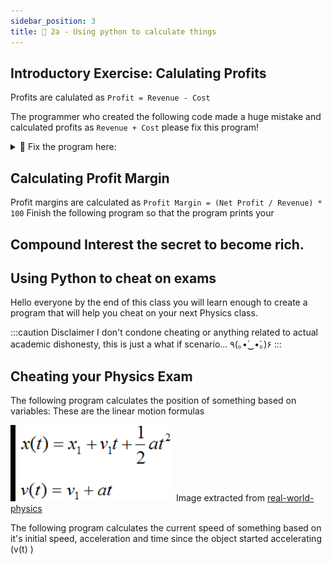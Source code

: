 ```yaml
---
sidebar_position: 3
title: 💯 2a - Using python to calculate things
---
```




## Introductory Exercise: Calulating Profits
Profits are calulated as `Profit = Revenue - Cost`

The programmer who created the following code made a huge mistake and calculated profits as `Revenue + Cost` please fix this program!
<details>
<summary>
 🔨 Fix the program here:
</summary>
<iframe src="https://trinket.io/embed/python/a4f88da201" width="100%" height="600" frameborder="0" marginwidth="0" marginheight="0" allowfullscreen></iframe>

</details>

## Calculating Profit Margin
Profit margins are calculated as `Profit Margin = (Net Profit / Revenue) * 100`
Finish the following program so that the program prints your



## Compound Interest the secret to become rich.

## Using Python to cheat on exams

Hello everyone by the end of this class you will learn enough to create a
program that will help you cheat on your next Physics class.

:::caution Disclaimer
I don't condone cheating or anything related to actual academic dishonesty, this
is just a what if scenario... 	٩(｡•́‿•̀｡)۶
:::

## Cheating your Physics Exam
The following program calculates the position of something based on variables:
These are the linear motion formulas

![](../../static/img/2022-05-04-02-16-59.png)
Image extracted from [real-world-physics](https://www.real-world-physics-problems.com/rectilinear-motion.html)

The following program calculates the current speed of something based on it's initial speed, acceleration and time since the object started accelerating (v(t) )
```python

```







